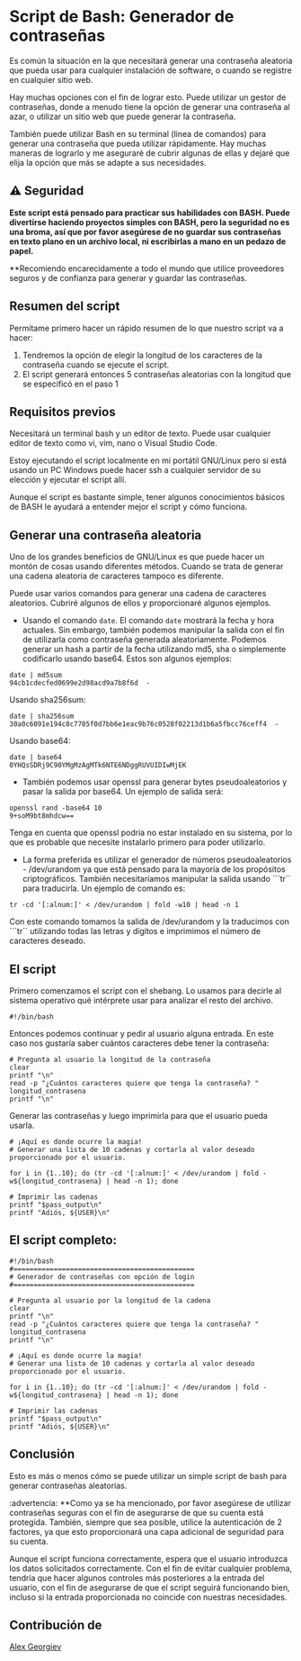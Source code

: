 # Script de Bash: Generador de contraseñas

Es común la situación en la que necesitará generar una contraseña aleatoria que pueda usar para cualquier instalación de software, o cuando se registre en cualquier sitio web.

Hay muchas opciones con el fin de lograr esto. Puede utilizar un gestor de contraseñas, donde a menudo tiene la opción de generar una contraseña al azar, o utilizar un sitio web que puede generar la contraseña.

También puede utilizar Bash en su terminal (línea de comandos) para generar una contraseña que pueda utilizar rápidamente. Hay muchas maneras de lograrlo y me aseguraré de cubrir algunas de ellas y dejaré que elija la opción que más se adapte a sus necesidades.

## :warning: Seguridad

**Este script está pensado para practicar sus habilidades con BASH. Puede divertirse haciendo proyectos simples con BASH, pero la seguridad no es una broma, así que por favor asegúrese de no guardar sus contraseñas en texto plano en un archivo local, ni escribirlas a mano en un pedazo de papel.**

**Recomiendo encarecidamente a todo el mundo que utilice proveedores seguros y de confianza para generar y guardar las contraseñas.

## Resumen del script

Permítame primero hacer un rápido resumen de lo que nuestro script va a hacer:

1. Tendremos la opción de elegir la longitud de los caracteres de la contraseña cuando se ejecute el script.
2. El script generará entonces 5 contraseñas aleatorias con la longitud que se especificó en el paso 1

## Requisitos previos

Necesitará un terminal bash y un editor de texto. Puede usar cualquier editor de texto como vi, vim, nano o Visual Studio Code.

Estoy ejecutando el script localmente en mi portátil GNU/Linux pero si está usando un PC Windows puede hacer ssh a cualquier servidor de su elección y ejecutar el script allí.

Aunque el script es bastante simple, tener algunos conocimientos básicos de BASH le ayudará a entender mejor el script y cómo funciona.

## Generar una contraseña aleatoria
Uno de los grandes beneficios de GNU/Linux es que puede hacer un montón de cosas usando diferentes métodos. Cuando se trata de generar una cadena aleatoria de caracteres tampoco es diferente.

Puede usar varios comandos para generar una cadena de caracteres aleatorios. Cubriré algunos de ellos y proporcionaré algunos ejemplos.

- Usando el comando ```date```.
El comando ```date``` mostrará la fecha y hora actuales. Sin embargo, también podemos manipular la salida con el fin de utilizarla como contraseña generada aleatoriamente. Podemos generar un hash a partir de la fecha utilizando md5, sha o simplemente codificarlo usando base64. Estos son algunos ejemplos:

```
date | md5sum
94cb1cdecfed0699e2d98acd9a7b8f6d  -
```
Usando sha256sum:

```
date | sha256sum
30a0c6091e194c8c7785f0d7bb6e1eac9b76c0528f02213d1b6a5fbcc76ceff4  -
```
Usando base64:
```
date | base64
0YHQsSDRj9C90YMgMzAgMTk6NTE6NDggRUVUIDIwMjEK
```

- También podemos usar openssl para generar bytes pseudoaleatorios y pasar la salida por base64. Un ejemplo de salida será:
```
openssl rand -base64 10
9+soM9bt8mhdcw==
```
Tenga en cuenta que openssl podría no estar instalado en su sistema, por lo que es probable que necesite instalarlo primero para poder utilizarlo.

- La forma preferida es utilizar el generador de números pseudoaleatorios - /dev/urandom ya que está pensado para la mayoría de los propósitos criptográficos. También necesitaríamos manipular la salida usando ```tr`` para traducirla. Un ejemplo de comando es:

```
tr -cd '[:alnum:]' < /dev/urandom | fold -w10 | head -n 1
```
Con este comando tomamos la salida de /dev/urandom y la traducimos con ```tr`` utilizando todas las letras y dígitos e imprimimos el número de caracteres deseado.

## El script
Primero comenzamos el script con el shebang. Lo usamos para decirle al sistema operativo qué intérprete usar para analizar el resto del archivo.
```
#!/bin/bash
```
Entonces podemos continuar y pedir al usuario alguna entrada. En este caso nos gustaría saber cuántos caracteres debe tener la contraseña:

```
# Pregunta al usuario la longitud de la contraseña
clear
printf "\n"
read -p "¿Cuántos caracteres quiere que tenga la contraseña? " longitud_contrasena
printf "\n"
``` 
Generar las contraseñas y luego imprimirla para que el usuario pueda usarla.
```
# ¡Aquí es donde ocurre la magia!
# Generar una lista de 10 cadenas y cortarla al valor deseado proporcionado por el usuario.

for i in {1..10}; do (tr -cd '[:alnum:]' < /dev/urandom | fold -w${longitud_contrasena} | head -n 1); done

# Imprimir las cadenas
printf "$pass_output\n"
printf "Adiós, ${USER}\n"
```

## El script completo:
```
#!/bin/bash
#=============================================
# Generador de contraseñas con opción de login
#=============================================

# Pregunta al usuario por la longitud de la cadena
clear
printf "\n"
read -p "¿Cuántos caracteres quiere que tenga la contraseña? " longitud_contrasena
printf "\n"

# ¡Aquí es donde ocurre la magia!
# Generar una lista de 10 cadenas y cortarla al valor deseado proporcionado por el usuario.

for i in {1..10}; do (tr -cd '[:alnum:]' < /dev/urandom | fold -w${longitud_contrasena} | head -n 1); done

# Imprimir las cadenas
printf "$pass_output\n"
printf "Adiós, ${USER}\n"
```

## Conclusión
Esto es más o menos cómo se puede utilizar un simple script de bash para generar contraseñas aleatorias.

:advertencia: **Como ya se ha mencionado, por favor asegúrese de utilizar contraseñas seguras con el fin de asegurarse de que su cuenta está protegida. También, siempre que sea posible, utilice la autenticación de 2 factores, ya que esto proporcionará una capa adicional de seguridad para su cuenta.

Aunque el script funciona correctamente, espera que el usuario introduzca los datos solicitados correctamente.  Con el fin de evitar cualquier problema, tendría que hacer algunos controles más posteriores a la entrada del usuario, con el fin de asegurarse de que el script seguirá funcionando bien, incluso si la entrada proporcionada no coincide con nuestras necesidades.

## Contribución de
[Alex Georgiev](https://twitter.com/alexgeorgiev17)

